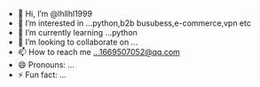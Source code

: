 - 👋 Hi, I’m @lhllhl1999
- 👀 I’m interested in ...python,b2b busubess,e-commerce,vpn etc
- 🌱 I’m currently learning ...python
- 💞️ I’m looking to collaborate on ...
- 📫 How to reach me ...1669507052@qq.com
- 😄 Pronouns: ...
- ⚡ Fun fact: ...

<!---
lhllhl1999/lhllhl1999 is a ✨ special ✨ repository because its `README.md` (this file) appears on your GitHub profile.
You can click the Preview link to take a look at your changes.
--->

